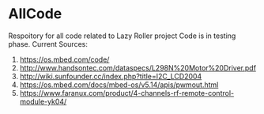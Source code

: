 # AllCode
Respoitory for all code related to Lazy Roller project
Code is in testing phase.
Current Sources: 
1.  https://os.mbed.com/code/
2.  http://www.handsontec.com/dataspecs/L298N%20Motor%20Driver.pdf
3.  http://wiki.sunfounder.cc/index.php?title=I2C_LCD2004
4.  https://os.mbed.com/docs/mbed-os/v5.14/apis/pwmout.html
5.  https://www.faranux.com/product/4-channels-rf-remote-control-module-yk04/
